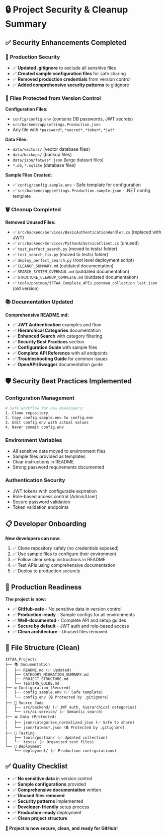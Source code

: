 # 🔒 Project Security & Cleanup Summary

## ✅ Security Enhancements Completed

### 🔐 **Production Security**
- ✅ **Updated .gitignore** to exclude all sensitive files
- ✅ **Created sample configuration files** for safe sharing
- ✅ **Removed production credentials** from version control
- ✅ **Added comprehensive security patterns** to gitignore

### 📁 **Files Protected from Version Control**

**Configuration Files:**
- `config/config.env` (contains DB passwords, JWT secrets)
- `src/backend/appsettings.Production.json`
- Any file with `*password*`, `*secret*`, `*token*`, `*jwt*`

**Data Files:**
- `data/vectors/` (vector database files)
- `data/backups/` (backup files) 
- `data/json/fatwas*.json` (large dataset files)
- `*.db`, `*.sqlite` (database files)

**Sample Files Created:**
- ✅ `config/config.sample.env` - Safe template for configuration
- ✅ `src/backend/appsettings.Production.sample.json` - .NET config template

### 🗑️ **Cleanup Completed**

**Removed Unused Files:**
- ✅ `src/backend/Services/BasicAuthenticationHandler.cs` (replaced with JWT)
- ✅ `src/backend/Services/PythonAiServiceClient.cs` (unused)
- ✅ `test_perfect_search.py` (moved to tests/ folder)
- ✅ `test_search_fix.py` (moved to tests/ folder)
- ✅ `deploy_perfect_search.py` (root level deployment script)
- ✅ `CLEANUP_SUMMARY.md` (outdated documentation)
- ✅ `SEARCH_SYSTEM_OVERHAUL.md` (outdated documentation)
- ✅ `STRUCTURE_CLEANUP_COMPLETE.md` (outdated documentation)
- ✅ `tools/postman/IFTAA_Complete_APIs.postman_collection_last.json` (old version)

### 📚 **Documentation Updated**

**Comprehensive README.md:**
- ✅ **JWT Authentication** examples and flow
- ✅ **Hierarchical Categories** documentation
- ✅ **Enhanced Search** with category filtering
- ✅ **Security Best Practices** section
- ✅ **Configuration Guide** with sample files
- ✅ **Complete API Reference** with all endpoints
- ✅ **Troubleshooting Guide** for common issues
- ✅ **OpenAPI/Swagger** documentation guide

## 🛡️ **Security Best Practices Implemented**

### **Configuration Management**
```bash
# Safe workflow for new developers:
1. Clone repository
2. Copy config.sample.env to config.env
3. Edit config.env with actual values
4. Never commit config.env
```

### **Environment Variables**
- All sensitive data moved to environment files
- Sample files provided as templates
- Clear instructions in README
- Strong password requirements documented

### **Authentication Security**
- JWT tokens with configurable expiration
- Role-based access control (Admin/User)
- Secure password validation
- Token validation endpoints

## 📋 **Developer Onboarding**

**New developers can now:**
1. ✅ Clone repository safely (no credentials exposed)
2. ✅ Use sample files to configure their environment
3. ✅ Follow clear setup instructions in README
4. ✅ Test APIs using comprehensive documentation
5. ✅ Deploy to production securely

## 🚀 **Production Readiness**

**The project is now:**
- ✅ **GitHub-safe** - No sensitive data in version control
- ✅ **Production-ready** - Sample configs for all environments
- ✅ **Well-documented** - Complete API and setup guides
- ✅ **Secure by default** - JWT auth and role-based access
- ✅ **Clean architecture** - Unused files removed

## 📁 **File Structure (Clean)**

```
IFTAA_Project/
├── 📚 Documentation
│   ├── README.md (✅ Updated)
│   ├── CATEGORY_MIGRATION_SUMMARY.md
│   ├── PROJECT_STRUCTURE.md
│   └── TESTING_GUIDE.md
├── ⚙️ Configuration (Secured)
│   ├── config.sample.env (✅ Safe template)
│   └── config.env (🔒 Protected by .gitignore)
├── 🔧 Source Code
│   ├── src/backend/ (✅ JWT auth, hierarchical categories)
│   └── src/ai-service/ (✅ Semantic search)
├── 📊 Data (Protected)
│   ├── json/categories_normalized.json (✅ Safe to share)
│   └── json/fatwas*.json (🔒 Protected by .gitignore)
├── 🧪 Testing
│   ├── tools/postman/ (✅ Updated collection)
│   └── tests/ (✅ Organized test files)
└── 🐋 Deployment
    └── deployment/ (✅ Production configurations)
```

## ✅ **Quality Checklist**

- ✅ **No sensitive data** in version control
- ✅ **Sample configurations** provided
- ✅ **Comprehensive documentation** written
- ✅ **Unused files removed** 
- ✅ **Security patterns** implemented
- ✅ **Developer-friendly** setup process
- ✅ **Production-ready** deployment
- ✅ **Clean project structure**

**🎉 Project is now secure, clean, and ready for GitHub!**